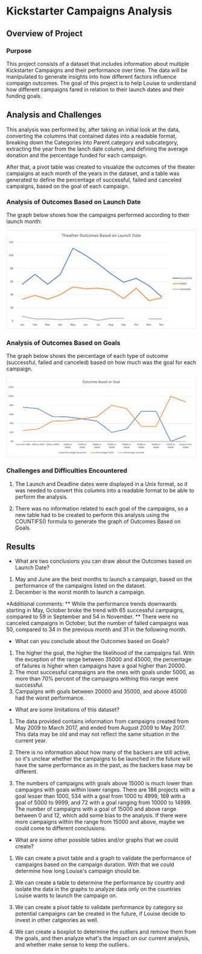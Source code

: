 # Kickstarter Campaigns Analysis

## Overview of Project

### Purpose
This project consists of a dataset that includes information about multiple Kickstarter Campaigns and their performance over time. The data will be manipulated to generate insights into how different factors influence compaign outcomes. The goal of this project is to help Louise to understand how different campaigns fared in relation to their launch dates and their funding goals. 

## Analysis and Challenges

This analysis was performed by, after taking an initial look at the data, converting the columms that contained dates into a readable format, breaking down the Categories into Parent category and subcategory, extracting the year from the lanch date column, and defining the average donation and the percentage funded for each campaign.

After that, a pivot table was created to visualize the outcomes of the theater campaigns at each month of the years in the dataset, and a table was generated to define the percentage of successful, failed and canceled campaigns, based on the goal of each campaign.

### Analysis of Outcomes Based on Launch Date

The graph below shows how the campaigns performed according to their launch month:

![Figure 1. Theater Outcomes based on Launch Date](https://github.com/ericosabino/kickstarter-analysis/blob/main/resources/Theater_Outcomes_vs_Launch.png)


### Analysis of Outcomes Based on Goals

The graph below shows the percentage of each type of outcome (successful, failed and canceled) based on how much was the goal for each campaign.

![Figure 2. Outcomes based on Goals](https://github.com/ericosabino/kickstarter-analysis/blob/main/resources/Outcomes_vs_Goals.png)


### Challenges and Difficulties Encountered

1. The Launch and Deadline dates were displayed in a Unix format, so it was needed to convert this columns into a readable format to be able to perform the analysis.

2. There was no information related to each goal of the campaigns, so a new table had to be created to perform this analysis using the COUNTIFS() formula to generate the graph of Outcomes Based on Goals.

## Results

- What are two conclusions you can draw about the Outcomes based on Launch Date?

1. May and June are the best months to launch a campaign, based on the performance of the campaigns listed on the dataset.
2. December is the worst month to launch a campaign.

*Additional comments:
** While the performance trends downwards starting in May, October broke the trend with 65 successful campaigns, compared to 59 in September and 54 in November.
** There were no canceled campaigns in October, but the number of failed campaigns was 50, compared to 34 in the previous month and 31 in the following month.

- What can you conclude about the Outcomes based on Goals?

1. The higher the goal, the higher the likelihood of the campaigns fail. With the exception of the range between 35000 and 45000, the percentage of failures is higher when campaigns have a goal higher than 20000.
2. The most successful campaigns are the ones with goals under 5000, as more than 70% percent of the campaigns withing this range were successful.
3. Campaigns with goals between 20000 and 35000, and above 45000 had the worst performance.


- What are some limitations of this dataset?

1. The data provided contains information from campaigns created from May 2009 to March 2017, and ended from August 2009 to May 2017. This data may be old and may not reflect the same situation in the current year.

2. There is no information about how many of the backers are still active, so it's unclear whether the campaigns to be launched in the future will have the same performance as in the past, as the backers base may be different. 

3. The numbers of campaigns with goals above 15000 is much lower than campaigns with goals within lower ranges. There are 186 projects with a goal lesser than 1000, 534 with a goal from 1000 to 4999, 169 with a goal of 5000 to 9999, and 72 with a goal ranging from 10000 to 14999. The number of campaigns with a goal of 15000 and above range between 0 and 12, which add some bias to the analysis. If there were more campaigns within the range from 15000 and above, maybe we could come to different conclusions.

- What are some other possible tables and/or graphs that we could create?

1. We can create a pivot table and a graph to validate the performance of campaigns based on the campaign duration. With that we could determine how long Louise's campaign should be.

2. We can create a table to determine the performance by country and isolate the data in the graphs to analyze data only on the countries Louise wants to launch the campaign on.

3. We can create a pivot table to validate performance by category so potential campaigns can be created in the future, if Louise decide to invest in other catgeories as well.

4. We can create a boxplot to determine the outliers and remove them from the goals, and then analyze what's the impact on our current analysis, and whether make sense to keep the outliers.

